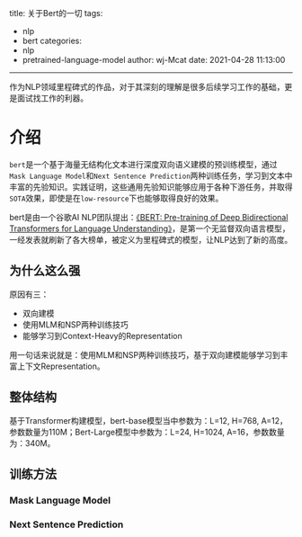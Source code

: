 title: 关于Bert的一切
tags:
  - nlp
  - bert
categories:
  - nlp
  - pretrained-language-model
author: wj-Mcat
date: 2021-04-28 11:13:00
---
作为NLP领域里程碑式的作品，对于其深刻的理解是很多后续学习工作的基础，更是面试找工作的利器。

<!-- more -->

# 介绍

`bert`是一个基于海量无结构化文本进行深度双向语义建模的预训练模型，通过`Mask Language Model`和`Next Sentence Prediction`两种训练任务，学习到文本中丰富的先验知识。实践证明，这些通用先验知识能够应用于各种下游任务，并取得`SOTA`效果，即使是在`low-resource`下也能够取得良好的效果。

bert是由一个谷歌AI NLP团队提出：[《BERT: Pre-training of Deep Bidirectional Transformers for Language Understanding》](https://arxiv.org/abs/1810.04805)，是第一个无监督双向语言模型，一经发表就刷新了各大榜单，被定义为里程碑式的模型，让NLP达到了新的高度。

## 为什么这么强

原因有三：

* 双向建模
* 使用MLM和NSP两种训练技巧
* 能够学习到Context-Heavy的Representation

用一句话来说就是：使用MLM和NSP两种训练技巧，基于双向建模能够学习到丰富上下文Representation。

## 整体结构

基于Transformer构建模型，bert-base模型当中参数为：L=12, H=768, A=12，参数数量为110M；Bert-Large模型中参数为：L=24, H=1024, A=16，参数数量为：340M。

## 训练方法

### Mask Language Model

### Next Sentence Prediction